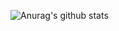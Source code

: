 ![Anurag's github stats](https://github-readme-stats.vercel.app/api?username=komayuki&count_private=true&show_icons=true&theme=prussian)  
